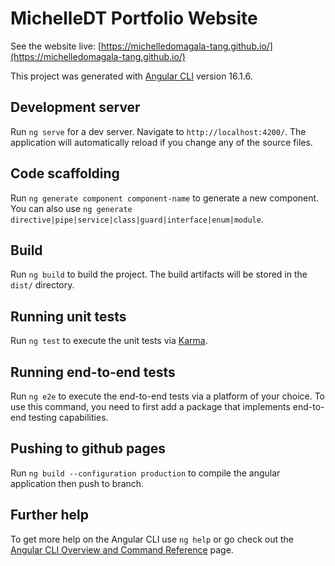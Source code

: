 # MichelleDT Portfolio Website

See the website live: [https://michelledomagala-tang.github.io/](https://michelledomagala-tang.github.io/)

This project was generated with [Angular CLI](https://github.com/angular/angular-cli) version 16.1.6.

## Development server

Run `ng serve` for a dev server. Navigate to `http://localhost:4200/`. The application will automatically reload if you change any of the source files.

## Code scaffolding

Run `ng generate component component-name` to generate a new component. You can also use `ng generate directive|pipe|service|class|guard|interface|enum|module`.

## Build

Run `ng build` to build the project. The build artifacts will be stored in the `dist/` directory.

## Running unit tests

Run `ng test` to execute the unit tests via [Karma](https://karma-runner.github.io).

## Running end-to-end tests

Run `ng e2e` to execute the end-to-end tests via a platform of your choice. To use this command, you need to first add a package that implements end-to-end testing capabilities.

## Pushing to github pages

Run `ng build --configuration production` to compile the angular application then push to branch.

## Further help

To get more help on the Angular CLI use `ng help` or go check out the [Angular CLI Overview and Command Reference](https://angular.io/cli) page.
